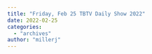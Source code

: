 ```yaml
---
title: "Friday, Feb 25 TBTV Daily Show 2022"
date: 2022-02-25
categories: 
  - "archives"
author: "millerj"
---
```



